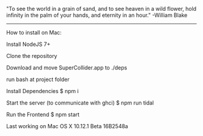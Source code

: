 "To see the world in a grain of sand, and to see heaven in a wild flower, hold infinity in the palm of your hands, and eternity in an hour."  -William Blake



-----

How to install on Mac:

Install NodeJS 7+

Clone the repository

Download and move SuperCollider.app to ./deps

run bash at project folder

Install Dependencies
$ npm i

Start the server (to communicate with ghci)
$ npm run tidal

Run the Frontend
$ npm start

Last working on Mac OS X 10.12.1 Beta 16B2548a
